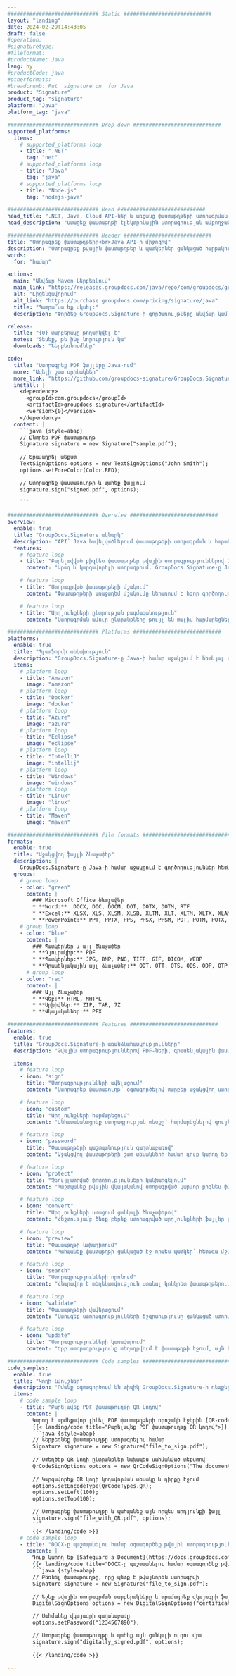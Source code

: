```yaml
---
############################# Static ############################
layout: "landing"
date: 2024-02-29T14:43:05
draft: false
#operation: 
#signaturetype: 
#fileformat: 
#productName: Java
lang: hy
#productCode: java
#otherformats: 
#breadcrumb: Put  signature on  for Java
product: "Signature"
product_tag: "signature"
platform: "Java"
platform_tag: "java"

############################# Drop-down ############################
supported_platforms:
  items:
    # supported_platforms loop
    - title: ".NET"
      tag: "net"
    # supported_platforms loop
    - title: "Java"
      tag: "java"
    # supported_platforms loop
    - title: "Node.js"
      tag: "nodejs-java"

############################# Head ############################
head_title: ".NET, Java, Cloud API-ներ և առցանց փաստաթղթերի ստորագրման հավելվածներ"
head_description: "Ստացեք փաստաթղթի էլեկտրոնային ստորագրության ամբողջական լուծում .NET, Java և ամպի վրա հիմնված հավելվածների համար: Ստորագրեք սովորական փաստաթղթերի ձևաչափերը առցանց՝ օգտագործելով պարզ քաշել և թողնել հնարավորությունը"

############################# Header ############################
title: "Ստորագրեք փաստաթղթերը<br>Java API-ի միջոցով"
description: "Ստորագրեք թվային փաստաթղթեր և պատկերներ ցանկացած հարթակում՝ օգտագործելով մեր ճկուն API-ները և հավելվածների վրա հիմնված լուծումները ծրագրավորողների և վերջնական օգտագործողների համար:"
words:
  for: "համար"

actions:
  main: "Անվճար Maven Ներբեռնում"
  main_link: "https://releases.groupdocs.com/java/repo/com/groupdocs/groupdocs-signature/"
  alt: "Լիցենզավորում"
  alt_link: "https://purchase.groupdocs.com/pricing/signature/java"
  title: "Պատրա՞ստ եք սկսել:"
  description: "Փորձեք GroupDocs.Signature-ի գործառույթները անվճար կամ խնդրեք լիցենզիա"

release:
  title: "{0} տարբերակը թողարկվել է"
  notes: "Տեսեք, թե ինչ նորություն կա"
  downloads: "Ներբեռնումներ"

code:
  title: "Ստորագրեք PDF ֆայլերը Java-ում"
  more: "Ավելի շատ օրինակներ"
  more_link: "https://github.com/groupdocs-signature/GroupDocs.Signature-for-Java"
  install: |
    <dependency>
      <groupId>com.groupdocs</groupId>
      <artifactId>groupdocs-signature</artifactId>
      <version>{0}</version>
    </dependency>
  content: |
    ```java {style=abap}  
    // Ընտրեք PDF փաստաթուղթ
    Signature signature = new Signature("sample.pdf");
    
    // Տրամադրել տեքստ
    TextSignOptions options = new TextSignOptions("John Smith");
    options.setForeColor(Color.RED);

    // Ստորագրեք փաստաթուղթը և պահեք ֆայլում
    signature.sign("signed.pdf", options);
    
    ```

############################# Overview ############################
overview:
  enable: true
  title: "GroupDocs.Signature ակնարկ"
  description: "API՝ Java հավելվածներում փաստաթղթերի ստորագրման և հարակից գործողություններ կատարելու համար"
  features:
    # feature loop
    - title: "Բարելավված բիզնես փաստաթղթեր թվային ստորագրություններով Java-ում"
      content: "Արագ և կարգավորելի ստորագրում. GroupDocs.Signature-ը Java-ի համար առաջարկում է թվային ստորագրության ընտրանքների լայն շրջանակ PDF ֆայլերի, պատկերների և Office փաստաթղթերի համար: Դուք կարող եք օգտագործել տեքստ, շտրիխ կոդեր, QR-կոդեր, թվային վկայագրեր, նկարներ կամ թաքնված մետատվյալներ: Փաստաթղթերի մշակումն արագ և արդյունավետ է:"

    # feature loop
    - title: "Ստորագրված փաստաթղթերի մշակում"
      content: "Փաստաթղթերի առաջադեմ մշակումը ներառում է հզոր գործողություններ ստորագրված փաստաթղթերի վրա՝ օգտագործելով GroupDocs.Signature Java-ի համար: Դուք կարող եք որոնել և հաստատել ստորագրությունները, որոնք ավելացվել են բիզնես փաստաթղթերին՝ օգտագործելով տարբեր օգտակար չափանիշներ: Բացի այդ, դուք կարող եք մուտք գործել փաստաթղթի մասին մանրամասն տեղեկություններ կամ ստանալ դրա էջերի նախադիտման պատկերները:"

    # feature loop
    - title: "Արդյունքների ընտրության բազմազանություն"
      content: "Ստորագրման ամուր ընտրանքները թույլ են տալիս հարմարեցնել ելքը GroupDocs.Signature-ով Java-ի համար ստորագրված փաստաթղթերի համար: Դուք կարող եք ճշգրիտ տեղադրել ցանկացած ստորագրություն ցանկացած փաստաթղթի էջում և կարգավորել դրա տեսքը տարբեր ձևերով: Java API-ն աջակցում է ստորագրված բիզնես փաստաթղթերի պահպանմանը բազմաթիվ աջակցվող ձևաչափերով և տրամադրում է տարբերակներ՝ դրանք գաղտնաբառերով ապահովելու համար:"

############################# Platforms ############################
platforms:
  enable: true
  title: "Պլատֆորմի անկախություն"
  description: "GroupDocs.Signature-ը Java-ի համար աջակցում է հետևյալ օպերացիոն համակարգերին, շրջանակներին և փաթեթների կառավարիչներին"
  items:
    # platform loop
    - title: "Amazon"
      image: "amazon"
    # platform loop
    - title: "Docker"
      image: "docker"
    # platform loop
    - title: "Azure"
      image: "azure"
    # platform loop
    - title: "Eclipse"
      image: "eclipse"
    # platform loop
    - title: "IntelliJ"
      image: "intellij"
    # platform loop
    - title: "Windows"
      image: "windows"
    # platform loop
    - title: "Linux"
      image: "linux"
    # platform loop
    - title: "Maven"
      image: "maven"

############################# File formats ############################
formats:
  enable: true
  title: "Աջակցվող ֆայլի ձևաչափեր"
  description: |
    GroupDocs.Signature-ը Java-ի համար աջակցում է գործողություններ հետևյալ [ֆայլի ձևաչափերով](https://docs.groupdocs.com/signature/java/supported-document-formats/):
  groups:
    # group loop
    - color: "green"
      content: |
        ### Microsoft Office ձևաչափեր
        * **Word:**  DOCX, DOC, DOCM, DOT, DOTX, DOTM, RTF
        * **Excel:** XLSX, XLS, XLSM, XLSB, XLTM, XLT, XLTM, XLTX, XLAM, SXC, SpreadsheetML
        * **PowerPoint:** PPT, PPTX, PPS, PPSX, PPSM, POT, POTM, POTX, PPTM
    # group loop
    - color: "blue"
      content: |
        ### Պատկերներ և այլ ձևաչափեր
        * **Դյուրակիր:** PDF
        * **Պատկերներ:** JPG, BMP, PNG, TIFF, GIF, DICOM, WEBP
        * **Գրասենյակային այլ ձևաչափեր:** ODT, OTT, OTS, ODS, ODP, OTP, ODG
      # group loop
    - color: "red"
      content: |
        ### Այլ ձևաչափեր
        * **Վեբ:** HTML, MHTML
        * **Արխիվներ:** ZIP, TAR, 7Z
        * **Վկայականներ:** PFX

############################# Features ############################
features:
  enable: true
  title: "GroupDocs.Signature-ի առանձնահատկությունները"
  description: "Թվային ստորագրություններով PDF-ների, գրասենյակային փաստաթղթերի և պատկերների ստորագրում"

  items:
    # feature loop
    - icon: "sign"
      title: "Ստորագրությունների ավելացում"
      content: "Ստորագրեք փաստաթուղթ՝ օգտագործելով տարբեր աջակցվող ստորագրության տեսակներ՝ տեղադրելով թվային ստորագրություն ցանկացած էջի ցանկացած դիրքում:"

    # feature loop
    - icon: "custom"
      title: "Արդյունքների հարմարեցում"
      content: "Անհատականացրեք ստորագրության տեսքը՝ հարմարեցնելով գույնը, տառատեսակը, եզրագիծը, ռոտացիան և այլ հնարավորություններ՝ ցանկալի արդյունքի հասնելու համար:"

    # feature loop
    - icon: "password"
      title: "Փաստաթղթերի պաշտպանություն գաղտնաբառով"
      content: "Աջակցվող փաստաթղթերի շատ տեսակների համար դուք կարող եք պաշտպանել ստորագրված փաստաթուղթը գաղտնաբառով:"

    # feature loop
    - icon: "protect"
      title: "Չթույլատրված փոփոխությունների կանխարգելում"
      content: "Պաշտպանեք թվային վկայականով ստորագրված կարևոր բիզնես փաստաթղթերը չարտոնված փոփոխություններից:"

    # feature loop
    - icon: "convert"
      title: "Արդյունքների ստացում ցանկալի ձևաչափերով"
      content: "Հեշտությամբ ձեռք բերեք ստորագրված արդյունքների ֆայլեր ցանկացած աջակցվող ձևաչափով: Դուք կարող եք նաև հեշտությամբ փոխարկել MS Word փաստաթղթերը PDF-ի:"

    # feature loop
    - icon: "preview"
      title: "Փաստաթղթի նախադիտում"
      content: "Պահպանեք փաստաթղթի ցանկացած էջ որպես պատկեր՝ հետագա մշակման համար:"

    # feature loop
    - icon: "search"
      title: "Ստորագրությունների որոնում"
      content: "Հնարավոր է տեղեկատվություն ստանալ կոնկրետ փաստաթղթերում նախկինում ավելացված ստորագրությունների մասին։"

    # feature loop
    - icon: "validate"
      title: "Փաստաթղթերի վավերացում"
      content: "Ստուգեք ստորագրությունների ճշգրտությունը ցանկացած ստորագրված փաստաթղթի վրա:"

    # feature loop
    - icon: "update"
      title: "Ստորագրությունների կառավարում"
      content: "Երբ ստորագրությունը տեղադրվում է փաստաթղթի էջում, այն կարող է ջնջվել, տեղափոխվել կամ թարմացվել ըստ անհրաժեշտության:"

############################# Code samples ############################
code_samples:
  enable: true
  title: "Կոդի նմուշներ"
  description: "Ոմանք օգտագործում են տիպիկ GroupDocs.Signature-ի դեպքեր Java գործողությունների համար"
  items:
    # code sample loop
    - title: "Բարելավեք PDF փաստաթուղթը QR կոդով"
      content: |
        Կարող է արժեքավոր լինել PDF փաստաթղթերի որոշակի էջերին [QR-codes](https://docs.groupdocs.com/signature/java/esign-document-with-qr-code-signature/) ավելացնելով բիզնես գործընթացները: Կա մի օրինակ, թե ինչպես կարելի է ավելացնել QR կոդը՝ օգտագործելով GroupDocs.Signature Java-ի համար:
        {{< landing/code title="Բարելավեք PDF փաստաթուղթը QR կոդով">}}
        ```java {style=abap}
        // Ներբեռնեք փաստաթուղթը ստորագրելու համար
        Signature signature = new Signature("file_to_sign.pdf");
        
        // Ստեղծեք QR կոդի ընտրանքներ նախապես սահմանված տեքստով
        QrCodeSignOptions options = new QrCodeSignOptions("The document is approved by John Smith");
        
        // Կարգավորեք QR կոդի կոդավորման տեսակը և դիրքը էջում
        options.setEncodeType(QrCodeTypes.QR);
        options.setLeft(100);
        options.setTop(100);

        // Ստորագրեք փաստաթուղթը և պահպանեք այն որպես արդյունքի ֆայլ
        signature.sign("file_with_QR.pdf", options);
        ```
        {{< /landing/code >}}
    # code sample loop
    - title: "DOCX-ը պաշտպանելու համար օգտագործեք թվային ստորագրություն"
      content: |
        Դուք կարող եք [Safeguard a Document](https://docs.groupdocs.com/signature/java/esign-document-with-digital-signature/) օգտագործելով անձնական կամ կորպորատիվ ստորագրությունները, որոնք պահվում են որպես թվային վկայականներ: Վկայականով ապահովված փաստաթղթերը չեն կարող փոփոխվել առանց ստորագրությունը անվավեր ճանաչելու:
        {{< landing/code title="DOCX-ը պաշտպանելու համար օգտագործեք թվային ստորագրություն">}}
        ```java {style=abap}   
        // Բեռնել փաստաթուղթը, որը պետք է թվայնորեն ստորագրվի
        Signature signature = new Signature("file_to_sign.pdf");
        
        // Նշեք թվային ստորագրման տարբերակները և տրամադրեք վկայագրի ֆայլի ուղին
        DigitalSignOptions options = new DigitalSignOptions("certificate.pfx");

        // Սահմանեք վկայագրի գաղտնաբառը
        options.setPassword("1234567890");

        // Ստորագրեք փաստաթուղթը և պահեք այն ցանկալի ուղու վրա
        signature.sign("digitally_signed.pdf", options);
        ```
        {{< /landing/code >}}

---
```

